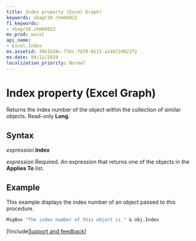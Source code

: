 ```yaml
---
title: Index property (Excel Graph)
keywords: vbagr10.chm66022
f1_keywords:
- vbagr10.chm66022
ms.prod: excel
api_name:
- Excel.Index
ms.assetid: 39e1b38c-776c-fd78-0115-a14672d022f2
ms.date: 04/11/2019
localization_priority: Normal
---
```



# Index property (Excel Graph)

Returns the index number of the object within the collection of similar objects. Read-only **Long**.

## Syntax

_expression_.**Index**

_expression_ Required. An expression that returns one of the objects in the **Applies To** list.

## Example

This example displays the index number of an object passed to this procedure.

```vb
MsgBox "The index number of this object is " & obj.Index
```

[!include[Support and feedback](~/includes/feedback-boilerplate.md)]